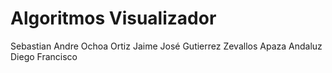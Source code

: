 # Algoritmos Visualizador
Sebastian Andre Ochoa Ortiz
Jaime José Gutierrez Zevallos
Apaza Andaluz Diego Francisco

